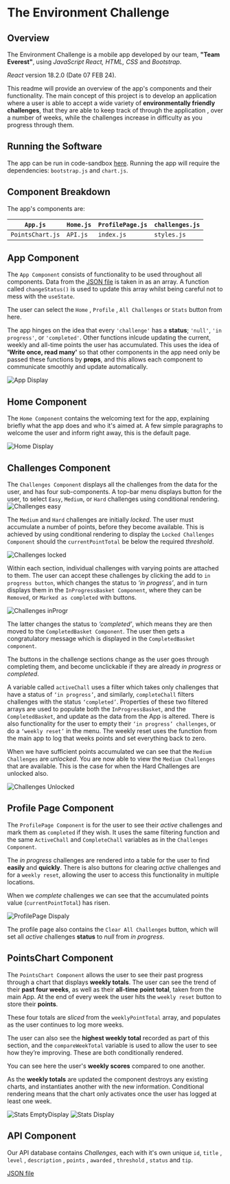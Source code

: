 # **The Environment Challenge**
## **Overview**

The Environment Challenge is a mobile app developed by our team, **"Team Everest"**, using *JavaScript React, HTML, CSS* and *Bootstrap*. 

*React* version 18.2.0 (Date 07 FEB 24). 

This readme will provide an overview of the app's components and their functionality. The main concept of this project is to develop an application where a user is able to accept a wide variety of **environmentally friendly challenges**, that they are able to keep track of through the application , over a number of weeks, while the challenges increase in difficulty as you progress through them. 

## **Running the Software**

The app can be run in code-sandbox [here](https://codesandbox.io/dashboard/recent). Running the app will require the dependencies: `bootstrap.js` and `chart.js`.

## **Component Breakdown**

 The app's components are:
 
| `App.js` | `Home.js` | `ProfilePage.js` | `challenges.js` |
|----------|----------|----------|----------|
| `PointsChart.js` | `API.js` |    `index.js` |    `styles.js` |
 


 ## **App Component** 

The `App Component` consists of functionality to be used throughout all components. 
Data from the [JSON file](https://raw.githubusercontent.com/DeclanDavis/TheEnvironmentChallengeApp/main/CODE%20/BackUpAPI.js) is taken in as an array. A function called `changeStatus()` is used to update this array whilst being careful not to mess with the `useState`. 

The user can select the `Home` , `Profile` , `All Challenges` or `Stats` button from here.

The app hinges on the idea that every `'challenge'` has a **status**; `'null'`, `'in progress'`, or `'completed'`. 
Other functions inlcude updating the current, weekly and all-time points the user has accumulated. This uses the idea of **'Write once, read many'** so that other components in the app need only be passed these functions by **props**, and this allows each component to communicate smoothly and update automatically. 

![App Display](https://github.com/DeclanDavis/TheEnvironmentChallengeApp/blob/4ce53f12736debba4099de93dd588eabc8c70d43/CODE%20/Images/app.png?raw=true)

## **Home Component** 

The `Home Component` contains the welcoming text for the app, explaining briefly what the app does and who it's aimed at. A few simple paragraphs to welcome the user and inform right away, this is the default page.

![Home Display](https://github.com/DeclanDavis/TheEnvironmentChallengeApp/blob/main/CODE%20/Images/home.png?raw=true)

## **Challenges Component** 

The `Challenges Component` displays all the challenges from the data for the user, and has four sub-components. A top-bar menu displays button for the user, to select `Easy`, `Medium`, or `Hard` challenges using conditional rendering. 
![Challenges easy](https://github.com/DeclanDavis/TheEnvironmentChallengeApp/blob/main/CODE%20/Images/challenges.1.png?raw=true)

The `Medium` and `Hard` challenges are initially *locked*. The user must accumulate a number of points, before they become available. This is achieved by using conditional rendering to display the `Locked Challenges Component` should the `currentPointTotal` be below the required *threshold*. 

![Challenges locked](https://github.com/DeclanDavis/TheEnvironmentChallengeApp/blob/main/CODE%20/Images/challenges.2.png?raw=true)

Within each section, individual challenges with varying points are attached to them. The user can accept these challenges by clicking the add to `in progress button`, which changes the status to *‘in progress’*, and in turn displays them in the `InProgressBasket Component`, where they can be `Removed`, or `Marked as completed` with buttons.  

![Challenges inProgr](https://github.com/DeclanDavis/TheEnvironmentChallengeApp/blob/main/CODE%20/Images/challenges.3.png?raw=true)

The latter changes the status to *‘completed’*, which means they are then moved to the `CompletedBasket Component`. The user then gets a congratulatory message which is displayed in the `CompletedBasket component`. 

The buttons in the challenge sections change as the user goes through completing them, and become unclickable if they are already *in progress* or *completed*. 

A variable called `activeChall` uses a filter which takes only challenges that have a status of `‘in progress’`, and similarly, `completeChall` filters challenges with the status `‘completed’`. Properties of these two filtered arrays are used to populate both the `InProgressBasket`, and the `CompletedBasket`, and update as the data from the App is altered. There is also functionality for the user to empty their `‘in progress’ challenges`, or do a `‘weekly reset’` in the menu. The weekly 
reset uses the function from the main app to log that weeks points and set everything back to zero. 

When we have sufficient points accumulated we can see that the `Medium Challenges` are *unlocked*. You are now able to view the `Medium Challenges` that are available. This is the case for when the Hard Challenges are unlocked also. 

![Challenges Unlocked](https://github.com/DeclanDavis/TheEnvironmentChallengeApp/blob/main/CODE%20/Images/challenges.4.png?raw=true)


## **Profile Page Component** 

The `ProfilePage Component` is for the user to see their *active* challenges and mark them as `completed` if they wish. It uses the same filtering function and the same `ActiveChall` and `CompleteChall` variables as in the `Challenges Component`.  

The *in progress* challenges are rendered into a table for the user to find **easily** and **quickly**. There is also buttons for clearing *active* challenges and for a `weekly reset`, allowing the user to access this functionality in multiple locations. 

When we *complete* challenges we can see that the accumulated points value (`currentPointTotal`) has risen. 

![ProfilePage Dispaly](https://github.com/DeclanDavis/TheEnvironmentChallengeApp/blob/main/CODE%20/Images/profilePage1.png?raw=true)

The profile page also contains the `Clear All Challenges` button, which will set all *active* challenges **status** to *null* from *in progress*. 

## **PointsChart Component**

The `PointsChart Component` allows the user to see their past progress through a chart that displays **weekly totals**. The user can see the trend of their **past four weeks**, as well as their **all-time point total**, taken from the main App. At the end of every week the user hits the `weekly reset` button to store their **points**. 

These four totals are *sliced* from the `weeklyPointTotal` array, and populates as the user continues to log more weeks.  

The user can also see the **highest weekly total** recorded as part of this section, and the `compareWeekTotal` variable is used to allow the user to see how they’re improving. These are both conditionally rendered. 

You can see here the user's **weekly scores** compared to one another.

As the **weekly totals** are updated the component destroys any existing charts, and instantiates another with the new information. Conditional rendering means that the chart only activates once the user has logged at least one week. 

![Stats EmptyDisplay](https://github.com/DeclanDavis/TheEnvironmentChallengeApp/blob/main/CODE%20/Images/stats.png?raw=true)
![Stats Display](https://github.com/DeclanDavis/TheEnvironmentChallengeApp/blob/main/CODE%20/Images/stats1.png?raw=true)



## **API Component**

Our API database contains *Challenges*, each with it's own unique `id`, `title` , `level` , `description` , `points` , `awarded` , `threshold` , `status` and  `tip`.

[JSON file](https://raw.githubusercontent.com/DeclanDavis/TheEnvironmentChallengeApp/main/CODE%20/BackUpAPI.js)






